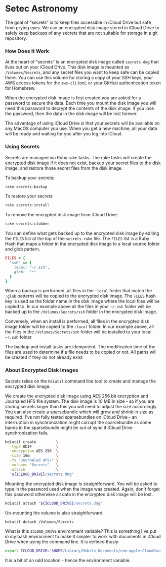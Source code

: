 # Setec Astronomy

The goal of "secrets" is to keep files accessible in iCloud Drive but safe from
prying eyes. We use an encrypted disk image stored in iCloud Drive to safely
keep backups of any secrets that are not suitable for storage in a git
repository.

### How Does It Work

At the heart of "secrets" is an encrypted disk image called `secrets.dmg` that
lives out on your iCloud Drive. This disk image is mounted as `/Volumes/Secrets`,
and any secret files you want to keep safe can be copied there. You can use this
volume for storing a copy of your SSH keys, your AWS access tokens for the
`aws-cli` tool, or your GitHub authentication token for Homebrew.

When the encrypted disk image is first created you are asked for a password to
secure the data. Each time you mount the disk image you will need this password
to decrypt the contents of the disk image. If you lose the password, then the
data in the disk image will be lost forever.

The advantage of using iCloud Drive is that your secrets will be available on
any MacOS computer you use. When you get a new machine, all your data will be
ready and waiting for you after you log into iCloud.

### Using Secrets

Secrets are managed via Ruby rake tasks. The rake tasks will create the
encrypted disk image if it does not exist, backup your secret files to the disk
image, and restore those secret files from the disk image.

To backup your secrets:

```sh
rake secrets:backup
```

To restore your secrets:

```sh
rake secrets:install
```

To remove the encrypted disk image from iCloud Drive:

```sh
rake secrets:clobber
```

You can define what gets backed up to the encrypted disk image by editing the
`FILES` list at the top of the `secrets.rake` file. The `FILES` list is a Ruby
Hash that maps a folder in the encrypted disk image to a local source folder and glob
pattern.

```ruby
FILES = {
  "ssh" => {
    local: "~/.ssh",
    glob:  "*"
  }
}
```

When a backup is performed, all files in the `:local` folder that match the
`:glob` patterns will be copied to the encrypted disk image. The `FILES` hash
key is used as the folder name in the disk image where the local files will be
copied to. In our example above all the files in your `~/.ssh` folder will be
backed up to the `/Volumes/Secrets/ssh` folder in the encrypted disk image.

Conversely, when an install is performed, all files in the encrypted disk image
folder will be copied to the `:local` folder. In our example above, all the
files in the `/Volumes/Secrets/ssh` folder will be installed to your local
`~/.ssh` folder.

The backup and install tasks are idempotent. The modification time of the files
are used to determine if a file needs to be copied or not. All paths will be
created if they do not already exist.

### About Encrypted Disk Images

Secrets relies on the `hdiutil` command line tool to create and manage the
encrypted disk image.

We create the encrypted disk image using AES 256 bit encryption and Journaled
HFS file system. The disk image is 10 MB in size - so if you are storing secrets
larger than this you will need to adjust the size accordingly. You can also
create a sparsebundle which will grow and shrink in size as required. I've not
fully tested sparsebundles on iCloud Drive - an interruption in synchronization
might corrupt the sparsebundle as some bands in the sparsebundle might be out of
sync if iCloud Drive synchronization fails.

```sh
hdiutil create         \
  -type UDIF           \
  -encryption AES-256  \
  -size 10m            \
  -fs "Journaled HFS+" \
  -volname "Secrets"   \
  -attach              \
  "${ICLOUD_DRIVE}/secrets.dmg"
```

Mounting the encrypted disk image is straightforward. You will be asked to type
in the password used when the image was created. Again, don't forget this
password otherwise all data in the encrypted disk image will be lost.

```sh
hdiutil attach "${ICLOUD_DRIVE}/secrets.dmg"
```

Un-mounting the volume is also straightforward.

```sh
hdiutil detach /Volumes/Secrets
```

What is this `ICLOUD_DRIVE` environment variable? This is something I've put in
my bash environment to make it simpler to work with documents in iCloud Drive
when using the command line. It is defined thusly:

```sh
export ICLOUD_DRIVE="$HOME/Library/Mobile Documents/com~apple~CloudDocs"
```

It is a bit of an odd location - hence the environment variable.

